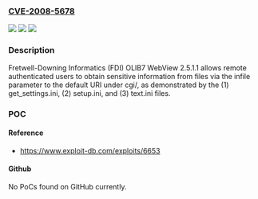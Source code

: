 ### [CVE-2008-5678](https://cve.mitre.org/cgi-bin/cvename.cgi?name=CVE-2008-5678)
![](https://img.shields.io/static/v1?label=Product&message=n%2Fa&color=blue)
![](https://img.shields.io/static/v1?label=Version&message=n%2Fa&color=blue)
![](https://img.shields.io/static/v1?label=Vulnerability&message=n%2Fa&color=brighgreen)

### Description

Fretwell-Downing Informatics (FDI) OLIB7 WebView 2.5.1.1 allows remote authenticated users to obtain sensitive information from files via the infile parameter to the default URI under cgi/, as demonstrated by the (1) get_settings.ini, (2) setup.ini, and (3) text.ini files.

### POC

#### Reference
- https://www.exploit-db.com/exploits/6653

#### Github
No PoCs found on GitHub currently.

